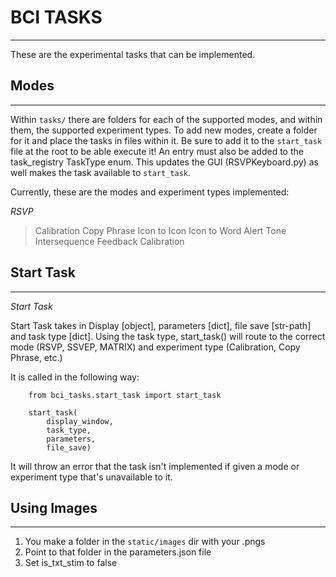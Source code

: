# BCI TASKS
-----------

These are the experimental tasks that can be implemented.

## Modes
---------
Within `tasks/` there are folders for each of the supported modes, and within them, the supported experiment types. To add new modes, create a folder for it and place the tasks in files within it. Be sure to add it to the `start_task` file at the root to be able execute it! An entry must also be added to the task_registry TaskType
enum. This updates the GUI (RSVPKeyboard.py) as well makes the task available to `start_task`.

Currently, these are the modes and experiment types implemented:

*RSVP* 

> Calibration
> Copy Phrase
> Icon to Icon
> Icon to Word
> Alert Tone
> Intersequence Feedback Calibration


## Start Task
-------------

*Start Task* 

Start Task takes in Display [object], parameters [dict], file save [str-path] and task type [dict]. Using the
task type, start_task() will route to the correct mode (RSVP, SSVEP, MATRIX) and experiment type (Calibration, Copy Phrase, etc.)

It is called in the following way:

```
	from bci_tasks.start_task import start_task

    start_task(
       	display_window,
        task_type,
        parameters,
        file_save)

```

It will throw an error that the task isn't implemented if given a mode or experiment type that's unavailable to it. 


## Using Images
---------------

1. You make a folder in the `static/images` dir with your .pngs
2. Point to that folder in the parameters.json file
3. Set is_txt_stim to false